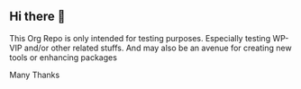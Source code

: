 ## Hi there 👋

This Org Repo is only intended for testing purposes. Especially testing WP-VIP and/or other related stuffs. 
And may also be an avenue for creating new tools or enhancing packages

Many Thanks
